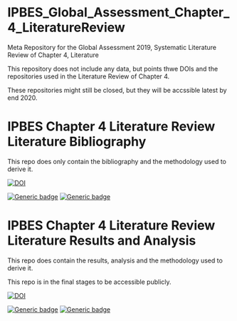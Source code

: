# IPBES_Global_Assessment_Chapter_4_LiteratureReview
Meta Repository for the Global Assessment 2019, Systematic Literature Review of Chapter 4, Literature

This repository does not include any data, but points thwe DOIs and the repositories used in the Literature Review of Chapter 4.

These repositories might still be closed, but they will be accssible latest by end 2020.

# IPBES Chapter 4 Literature Review Literature Bibliography
This repo does only contain the bibliography and the methodology used to derive it.

[![DOI](https://zenodo.org/badge/DOI/10.5281/zenodo.3603072.svg)](https://doi.org/10.5281/zenodo.3603072)

[![Generic badge](https://img.shields.io/badge/github-repo-<COLOR>.svg)](https://github.com/rkrug/LargeScaleLiteratureReview_DataDeposit)
[![Generic badge](https://img.shields.io/badge/github-website-<COLOR>.svg)](https://rkrug.github.io/LargeScaleLiteratureReview_DataDeposit/index.html)

# IPBES Chapter 4 Literature Review Literature Results and Analysis
This repo does contain the results, analysis and the methodology used to derive it.

This repo is in the final stages to be accessible publicly.

[![DOI](https://zenodo.org/badge/DOI/10.5281/zenodo.4054834.svg)](https://doi.org/10.5281/zenodo.4054834)

[![Generic badge](https://img.shields.io/badge/github-repo-<COLOR>.svg)](https://github.com/rkrug/LargeScaleLiteratureReview_analysis_anonymised_DataDeposit)
[![Generic badge](https://img.shields.io/badge/github-website-<COLOR>.svg)](https://rkrug.github.io/LargeScaleLiteratureReview_analysis_anonymised_DataDeposit/index.html)

